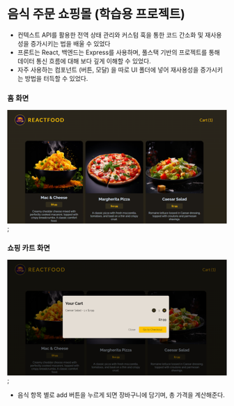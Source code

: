 # 음식 주문 쇼핑몰 (학습용 프로젝트)
- 컨텍스트 API를 활용한 전역 상태 관리와 커스텀 훅을 통한 코드 간소화 및 재사용성을 증가시키는 법을 배울 수 있었다
- 프론트는 React, 백엔드는 Express를 사용하며, 풀스택 기반의 프로젝트를 통해 데이터 통신 흐름에 대해 보다 깊게 이해할 수 있었다.
- 자주 사용하는 컴포넌트 (버튼, 모달) 을 따로 UI 폴더에 넣어 재사용성을 증가시키는 방법을 터득할 수 있었다.

### 홈 화면
![home](images/foodOrderHome.png);

### 쇼핑 카트 화면
![cart](images/cart.png);
- 음식 항목 별로 add 버튼을 누르게 되면 장바구니에 담기며, 총 가격을 계산해준다.